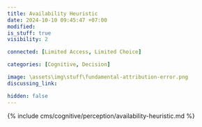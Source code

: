 ```yaml
---
title: Availability Heuristic
date: 2024-10-10 09:45:47 +07:00
modified: 
is_stuff: true
visibility: 2

connected: [Limited Access, Limited Choice]

categories: [Cognitive, Decision]

image: \assets\img\stuff\fundamental-attribution-error.png
discussing_link: 

hidden: false
---
```


{% include cms/cognitive/perception/availability-heuristic.md %}